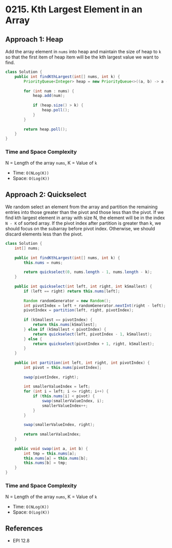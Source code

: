 # 0215. Kth Largest Element in an Array

## Approach 1: Heap
Add the array element in `nums` into heap and maintain the size of heap to `k` so that the first item of heap item will be the kth largest value we want to find.

```Java
class Solution {
    public int findKthLargest(int[] nums, int k) {
        PriorityQueue<Integer> heap = new PriorityQueue<>((a, b) -> a - b);
        
        for (int num : nums) {
            heap.add(num);
            
            if (heap.size() > k) {
                heap.poll();
            }
        }
        
        return heap.poll();
    }
}
```

### Time and Space Complexity

N = Length of the array `nums`, K = Value of `k`
- Time: `O(NLog(K))`
- Space: `O(Log(K))`

## Approach 2: Quickselect
We random select an element from the array and partition the remaining entries into those greater than the pivot and those less than the pivot. If we find kth largest element in array with size N, the element will be in the index `N - K` of sorted array. If the pivot index after partition is greater than k, we should focus on the subarray before pivot index. Otherwise, we should discard elements less than the pivot.

```Java
class Solution {
    int[] nums;
    
    public int findKthLargest(int[] nums, int k) {
        this.nums = nums;
        
        return quickselect(0, nums.length - 1, nums.length - k);
    }
    
    public int quickselect(int left, int right, int kSmallest) {
        if (left == right) return this.nums[left];
        
        Random randomGenerator = new Random();
        int pivotIndex = left + randomGenerator.nextInt(right - left);
        pivotIndex = partition(left, right, pivotIndex);
        
        if (kSmallest == pivotIndex) {
            return this.nums[kSmallest];
        } else if (kSmallest < pivotIndex) {
            return quickselect(left, pivotIndex - 1, kSmallest);
        } else {
            return quickselect(pivotIndex + 1, right, kSmallest);
        }
    }
    
    public int partition(int left, int right, int pivotIndex) {
        int pivot = this.nums[pivotIndex];
        
        swap(pivotIndex, right);
        
        int smallerValueIndex = left;
        for (int i = left; i <= right; i++) {
            if (this.nums[i] < pivot) {
                swap(smallerValueIndex, i);
                smallerValueIndex++;
            }
        }
        
        swap(smallerValueIndex, right);
        
        return smallerValueIndex;
    }
    
    public void swap(int a, int b) {
        int tmp = this.nums[a];
        this.nums[a] = this.nums[b];
        this.nums[b] = tmp;
    }
}
```

### Time and Space Complexity

N = Length of the array `nums`, K = Value of `k`
- Time: `O(NLog(K))`
- Space: `O(Log(K))`

## References
- EPI 12.8